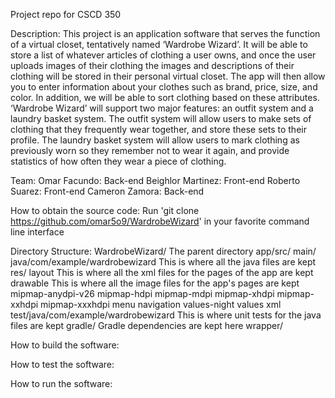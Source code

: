 Project repo for CSCD 350

Description: This project is an application software that serves the function of a virtual closet, tentatively named ‘Wardrobe Wizard’. It will be able 
to store a list of whatever articles of clothing a user owns, and once the user uploads images of their clothing the images and descriptions of their 
clothing will be stored in their personal virtual closet. The app will then allow you to enter information about your clothes such as brand, price, size, 
and color. In addition, we will be able to sort clothing based on these attributes. ‘Wardrobe Wizard’ will support two major features: an outfit system 
and a laundry basket system. The outfit system will allow users to make sets of clothing that they frequently wear together, and store these sets to their 
profile. The laundry basket system will allow users to mark clothing as previously worn so they remember not to wear it again, and provide statistics of 
how often they wear a piece of clothing.

Team:
Omar Facundo: Back-end
Beighlor Martinez: Front-end
Roberto Suarez: Front-end
Cameron Zamora: Back-end

How to obtain the source code:
Run 'git clone https://github.com/omar5o9/WardrobeWizard' in your favorite command line interface

Directory Structure:
WardrobeWizard/                                                         The parent directory
  app/src/
        main/
          java/com/example/wardrobewizard                               This is where all the java files are kept
          res/
              layout                                                    This is where all the xml files for the pages of the app are kept
              drawable                                                  This is where all the image files for the app's pages are kept
              mipmap-anydpi-v26
              mipmap-hdpi
              mipmap-mdpi
              mipmap-xhdpi
              mipmap-xxhdpi
              mipmap-xxxhdpi
              menu
              navigation
              values-night
              values
              xml
          test/java/com/example/wardrobewizard                          This is where unit tests for the java files are kept
  gradle/                                                               Gradle dependencies are kept here
    wrapper/
    
How to build the software:

How to test the software:

How to run the software:
